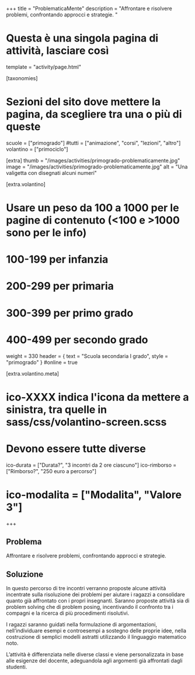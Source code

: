 +++
title = "ProblematicaMente"
description = "Affrontare e risolvere problemi, confrontando approcci e strategie. "

# Questa è una singola pagina di attività, lasciare così
template = "activity/page.html"

[taxonomies]
# Sezioni del sito dove mettere la pagina, da scegliere tra una o più di queste
scuole = ["primogrado"]
#tutti = ["animazione", "corsi", "lezioni", "altro"]
volantino = ["primociclo"]

[extra]
thumb = "/images/activities/primogrado-problematicamente.jpg"
image = "/images/activities/primogrado-problematicamente.jpg"
alt = "Una valigetta con disegnati alcuni numeri"

[extra.volantino]
# Usare un peso da 100 a 1000 per le pagine di contenuto (<100 e >1000 sono per le info)
# 100-199 per infanzia
# 200-299 per primaria
# 300-399 per primo grado
# 400-499 per secondo grado
weight = 330
header = { text = "Scuola secondaria I grado", style = "primogrado" }
#online = true

[extra.volantino.meta]
# ico-XXXX indica l'icona da mettere a sinistra, tra quelle in sass/css/volantino-screen.scss
# Devono essere tutte diverse 
ico-durata = ["Durata?", "3 incontri da 2 ore ciascuno"]
ico-rimborso = ["Rimborso?", "250 euro a percorso"]
# ico-modalita = ["Modalita", "Valore 3"]
+++

<h2 class="ico ico-primogrado-problema">Problema</h2>

Affrontare e risolvere problemi, confrontando approcci e strategie. 

<h2 class="ico ico-primogrado-soluzione">Soluzione</h2>

In questo percorso di tre incontri verranno proposte alcune attività incentrate sulla risoluzione dei problemi per aiutare i ragazzi a consolidare quanto già affrontato con i propri insegnanti. Saranno proposte attività sia di problem solving che di problem posing, incentivando il confronto tra i compagni e la ricerca di più procedimenti risolutivi. 

I ragazzi saranno guidati nella formulazione di argomentazioni, nell’individuare esempi e controesempi a sostegno delle proprie idee, nella costruzione di semplici modelli astratti utilizzando il linguaggio matematico noto.  

L’attività è differenziata nelle diverse classi e viene personalizzata in base alle esigenze del docente, adeguandola agli argomenti già affrontati dagli studenti.  
